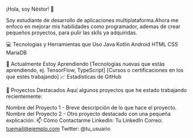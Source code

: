 ¡Hola, soy Néstor! 👋
<!-- Una breve introducción sobre ti -->
Soy estudiante de desarrollo de aplicaciones multiplataforma.Ahora me enfoco en mejorar mis habilidades como programador, ademas de crear pequeños proyectos, para pulir las sklls ya adquiridas.

💻 Tecnologías y Herramientas que Uso
Java Kotlin Android HTML CSS MariaDB

🌱 Actualmente Estoy Aprendiendo
[Tecnologías nuevas que estás aprendiendo, ej. TensorFlow, TypeScript]
[Cursos o certificaciones en los que estés trabajando]
📈 Estadísticas de GitHub

🌟 Proyectos Destacados
Aquí algunos proyectos que he estado trabajando recientemente:

Nombre del Proyecto 1 - Breve descripción de lo que hace el proyecto.
Nombre del Proyecto 2 - Otro proyecto destacado con una pequeña explicación.
📫 Cómo Contactarme
LinkedIn: Tu LinkedIn
Correo: tuemail@ejemplo.com
Twitter: @tu_usuario
